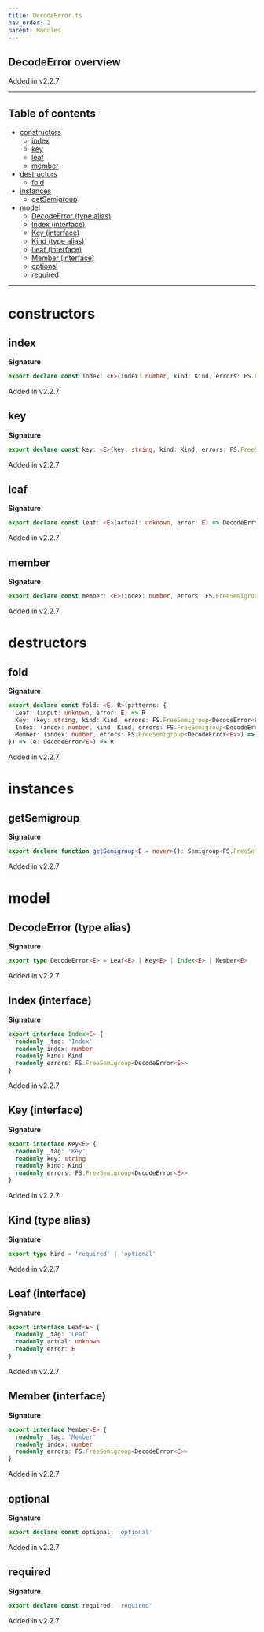 ```yaml
---
title: DecodeError.ts
nav_order: 2
parent: Modules
---
```


## DecodeError overview

Added in v2.2.7

---

<h2 class="text-delta">Table of contents</h2>

- [constructors](#constructors)
  - [index](#index)
  - [key](#key)
  - [leaf](#leaf)
  - [member](#member)
- [destructors](#destructors)
  - [fold](#fold)
- [instances](#instances)
  - [getSemigroup](#getsemigroup)
- [model](#model)
  - [DecodeError (type alias)](#decodeerror-type-alias)
  - [Index (interface)](#index-interface)
  - [Key (interface)](#key-interface)
  - [Kind (type alias)](#kind-type-alias)
  - [Leaf (interface)](#leaf-interface)
  - [Member (interface)](#member-interface)
  - [optional](#optional)
  - [required](#required)

---

# constructors

## index

**Signature**

```ts
export declare const index: <E>(index: number, kind: Kind, errors: FS.FreeSemigroup<DecodeError<E>>) => DecodeError<E>
```

Added in v2.2.7

## key

**Signature**

```ts
export declare const key: <E>(key: string, kind: Kind, errors: FS.FreeSemigroup<DecodeError<E>>) => DecodeError<E>
```

Added in v2.2.7

## leaf

**Signature**

```ts
export declare const leaf: <E>(actual: unknown, error: E) => DecodeError<E>
```

Added in v2.2.7

## member

**Signature**

```ts
export declare const member: <E>(index: number, errors: FS.FreeSemigroup<DecodeError<E>>) => DecodeError<E>
```

Added in v2.2.7

# destructors

## fold

**Signature**

```ts
export declare const fold: <E, R>(patterns: {
  Leaf: (input: unknown, error: E) => R
  Key: (key: string, kind: Kind, errors: FS.FreeSemigroup<DecodeError<E>>) => R
  Index: (index: number, kind: Kind, errors: FS.FreeSemigroup<DecodeError<E>>) => R
  Member: (index: number, errors: FS.FreeSemigroup<DecodeError<E>>) => R
}) => (e: DecodeError<E>) => R
```

Added in v2.2.7

# instances

## getSemigroup

**Signature**

```ts
export declare function getSemigroup<E = never>(): Semigroup<FS.FreeSemigroup<DecodeError<E>>>
```

Added in v2.2.7

# model

## DecodeError (type alias)

**Signature**

```ts
export type DecodeError<E> = Leaf<E> | Key<E> | Index<E> | Member<E>
```

Added in v2.2.7

## Index (interface)

**Signature**

```ts
export interface Index<E> {
  readonly _tag: 'Index'
  readonly index: number
  readonly kind: Kind
  readonly errors: FS.FreeSemigroup<DecodeError<E>>
}
```

Added in v2.2.7

## Key (interface)

**Signature**

```ts
export interface Key<E> {
  readonly _tag: 'Key'
  readonly key: string
  readonly kind: Kind
  readonly errors: FS.FreeSemigroup<DecodeError<E>>
}
```

Added in v2.2.7

## Kind (type alias)

**Signature**

```ts
export type Kind = 'required' | 'optional'
```

Added in v2.2.7

## Leaf (interface)

**Signature**

```ts
export interface Leaf<E> {
  readonly _tag: 'Leaf'
  readonly actual: unknown
  readonly error: E
}
```

Added in v2.2.7

## Member (interface)

**Signature**

```ts
export interface Member<E> {
  readonly _tag: 'Member'
  readonly index: number
  readonly errors: FS.FreeSemigroup<DecodeError<E>>
}
```

Added in v2.2.7

## optional

**Signature**

```ts
export declare const optional: 'optional'
```

Added in v2.2.7

## required

**Signature**

```ts
export declare const required: 'required'
```

Added in v2.2.7
